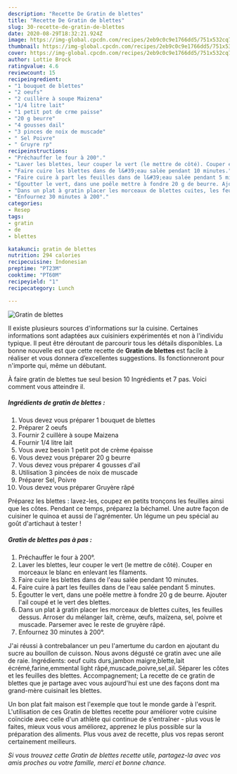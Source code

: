 ```yaml
---
description: "Recette De Gratin de blettes"
title: "Recette De Gratin de blettes"
slug: 30-recette-de-gratin-de-blettes
date: 2020-08-29T18:32:21.924Z
image: https://img-global.cpcdn.com/recipes/2eb9c0c9e1766dd5/751x532cq70/gratin-de-blettes-photo-principale-de-la-recette.jpg
thumbnail: https://img-global.cpcdn.com/recipes/2eb9c0c9e1766dd5/751x532cq70/gratin-de-blettes-photo-principale-de-la-recette.jpg
cover: https://img-global.cpcdn.com/recipes/2eb9c0c9e1766dd5/751x532cq70/gratin-de-blettes-photo-principale-de-la-recette.jpg
author: Lottie Brock
ratingvalue: 4.6
reviewcount: 15
recipeingredient:
- "1 bouquet de blettes"
- "2 oeufs"
- "2 cuillère à soupe Maizena"
- "1/4 litre lait"
- "1 petit pot de crme paisse"
- "20 g beurre"
- "4 gousses dail"
- "3 pinces de noix de muscade"
- " Sel Poivre"
- " Gruyre rp"
recipeinstructions:
- "Préchauffer le four à 200°."
- "Laver les blettes, leur couper le vert (le mettre de côté). Couper en morceaux le blanc en enlevant les filaments."
- "Faire cuire les blettes dans de l&#39;eau salée pendant 10 minutes."
- "Faire cuire à part les feuilles dans de l&#39;eau salée pendant 5 minutes."
- "Égoutter le vert, dans une poêle mettre à fondre 20 g de beurre. Ajouter l&#39;ail coupé et le vert des blettes."
- "Dans un plat à gratin placer les morceaux de blettes cuites, les feuilles dessus. Arroser du mélanger lait, crème, œufs, maïzena, sel, poivre et muscade. Parsemer avec le reste de gruyère râpé."
- "Enfournez 30 minutes à 200°."
categories:
- Resep
tags:
- gratin
- de
- blettes

katakunci: gratin de blettes 
nutrition: 294 calories
recipecuisine: Indonesian
preptime: "PT23M"
cooktime: "PT60M"
recipeyield: "1"
recipecategory: Lunch

---
```



![Gratin de blettes](https://img-global.cpcdn.com/recipes/2eb9c0c9e1766dd5/751x532cq70/gratin-de-blettes-photo-principale-de-la-recette.jpg)

Il existe plusieurs sources d'informations sur la cuisine. Certaines informations sont adaptées aux cuisiniers expérimentés et non à l'individu typique. Il peut être déroutant de parcourir tous les détails disponibles. La bonne nouvelle est que cette recette de <strong> Gratin de blettes </strong> est facile à réaliser et vous donnera d’excellentes suggestions. Ils fonctionneront pour n'importe qui, même un débutant.

<!--inarticleads1-->

À faire gratin de blettes tue seul besion 10 Ingrédients et 7 pas. Voici comment vous atteindre il.

##### Ingrédients de gratin de blettes :

1. Vous devez vous préparer 1 bouquet de blettes
1. Préparer 2 oeufs
1. Fournir 2 cuillère à soupe Maizena
1. Fournir 1/4 litre lait
1. Vous avez besoin 1 petit pot de crème épaisse
1. Vous devez vous préparer 20 g beurre
1. Vous devez vous préparer 4 gousses d&#39;ail
1. Utilisation 3 pincées de noix de muscade
1. Préparer  Sel, Poivre
1. Vous devez vous préparer  Gruyère râpé


Préparez les blettes : lavez-les, coupez en petits tronçons les feuilles ainsi que les côtes. Pendant ce temps, préparez la béchamel. Une autre façon de cuisiner le quinoa et aussi de l&#39;agrémenter. Un légume un peu spécial au goût d&#39;artichaut à tester ! 

<!--inarticleads2-->

##### Gratin de blettes pas à pas :

1. Préchauffer le four à 200°.
1. Laver les blettes, leur couper le vert (le mettre de côté). Couper en morceaux le blanc en enlevant les filaments.
1. Faire cuire les blettes dans de l&#39;eau salée pendant 10 minutes.
1. Faire cuire à part les feuilles dans de l&#39;eau salée pendant 5 minutes.
1. Égoutter le vert, dans une poêle mettre à fondre 20 g de beurre. Ajouter l&#39;ail coupé et le vert des blettes.
1. Dans un plat à gratin placer les morceaux de blettes cuites, les feuilles dessus. Arroser du mélanger lait, crème, œufs, maïzena, sel, poivre et muscade. Parsemer avec le reste de gruyère râpé.
1. Enfournez 30 minutes à 200°.


J&#39;ai réussi à contrebalancer un peu l&#39;amertume du cardon en ajoutant du sucre au bouillon de cuisson. Nous avons dégusté ce gratin avec une aile de raie. Ingrédients: oeuf cuits durs,jambon maigre,blette,lait écrémé,farine,emmental light râpé,muscade,poivre,sel,ail. Séparer les côtes et les feuilles des blettes. Accompagnement; La recette de ce gratin de blettes que je partage avec vous aujourd&#39;hui est une des façons dont ma grand-mère cuisinait les blettes. 

<!--inarticleads1-->

<p>
Un bon plat fait maison est l'exemple que tout le monde garde à l'esprit. L'utilisation de ces Gratin de blettes recette pour améliorer votre cuisine coïncide avec celle d'un athlète qui continue de s'entraîner - plus vous le faites, mieux vous vous améliorez, apprenez le plus possible sur la préparation des aliments. Plus vous avez de recette, plus vos repas seront certainement meilleurs.
</p>

<p>
<i>Si vous trouvez cette Gratin de blettes recette utile, partagez-la avec vos amis proches ou votre famille, merci et bonne chance.</i>
</p>
